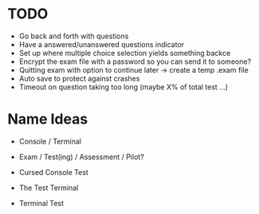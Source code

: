 # TODO 

- Go back and forth with questions
- Have a answered/unanswered questions indicator 
- Set up where multiple choice selection yields something backce
- Encrypt the exam file with a password so you can send it to someone?
- Quitting exam with option to continue later -> create a temp .exam file
- Auto save to protect against crashes
- Timeout on question taking too long (maybe X% of total test ...)



# Name Ideas
  - Console / Terminal
  - Exam / Test(ing) / Assessment / Pilot?
  - Cursed Console Test

  - The Test Terminal
  - Terminal Test